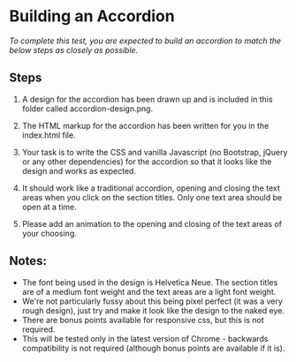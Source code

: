 # Building an Accordion
_To complete this test, you are expected to build an accordion to match the below steps as closely as possible._

## Steps
1. A design for the accordion has been drawn up and is included in this folder called accordion-design.png.

2. The HTML markup for the accordion has been written for you in the index.html file.

3. Your task is to write the CSS and vanilla Javascript (no Bootstrap, jQuery or any other dependencies) for the accordion so that it looks like the design and works as expected.

4. It should work like a traditional accordion, opening and closing the text areas when you click on the section titles. Only one text area should be open at a time.

5. Please add an animation to the opening and closing of the text areas of your choosing.

## Notes:
- The font being used in the design is Helvetica Neue. The section titles are of a medium font weight and the text areas are a light font weight.
- We're not particularly fussy about this being pixel perfect (it was a very rough design), just try and make it look like the design to the naked eye.
- There are bonus points available for responsive css, but this is not required.
- This will be tested only in the latest version of Chrome - backwards compatibility is not required (although bonus points are available if it is).
